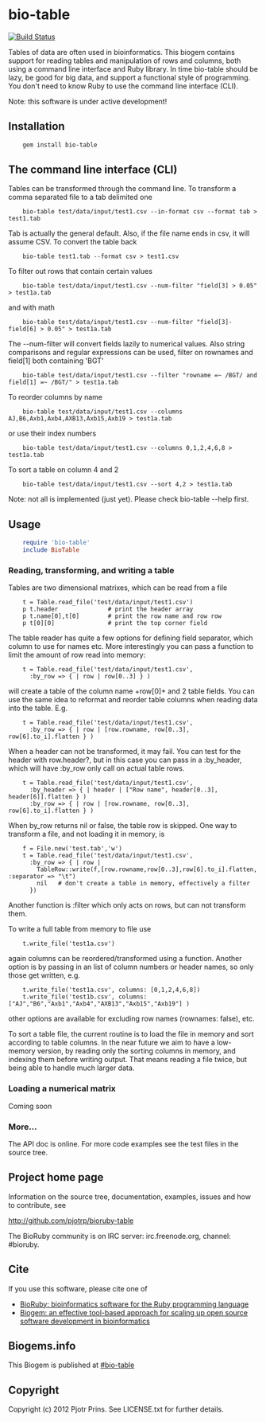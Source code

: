 # bio-table

[![Build Status](https://secure.travis-ci.org/pjotrp/bioruby-table.png)](http://travis-ci.org/pjotrp/bioruby-table)

Tables of data are often used in bioinformatics. This biogem contains
support for reading tables and manipulation of rows and columns, both
using a command line interface and Ruby library. In time bio-table
should be lazy, be good for big data, and support a functional style
of programming. You don't need to know Ruby to use the command line
interface (CLI).

Note: this software is under active development!

## Installation

```sh
    gem install bio-table
```

## The command line interface (CLI)

Tables can be transformed through the command line. To transform a
comma separated file to a tab delimited one

```
    bio-table test/data/input/test1.csv --in-format csv --format tab > test1.tab
```

Tab is actually the general default. Also, if the file name ends in
csv, it will assume CSV. To convert the table back

```
    bio-table test1.tab --format csv > test1.csv
```

To filter out rows that contain certain values

```
    bio-table test/data/input/test1.csv --num-filter "field[3] > 0.05" > test1a.tab
```

and with math

```
    bio-table test/data/input/test1.csv --num-filter "field[3]-field[6] > 0.05" > test1a.tab
```

The --num-filter will convert fields lazily to numerical values.  Also
string comparisons and regular expressions can be used, filter on
rownames and field[1] both containing 'BGT'

```
    bio-table test/data/input/test1.csv --filter "rowname =~ /BGT/ and field[1] =~ /BGT/" > test1a.tab
```

To reorder columns by name

```
    bio-table test/data/input/test1.csv --columns AJ,B6,Axb1,Axb4,AXB13,Axb15,Axb19 > test1a.tab
```

or use their index numbers

```
    bio-table test/data/input/test1.csv --columns 0,1,2,4,6,8 > test1a.tab
```

To sort a table on column 4 and 2

```
    bio-table test/data/input/test1.csv --sort 4,2 > test1a.tab
```

Note: not all is implemented (just yet). Please check bio-table --help first.

 ## Usage

```ruby
    require 'bio-table'
    include BioTable
```

### Reading, transforming, and writing a table

Tables are two dimensional matrixes, which can be read from a file

```
    t = Table.read_file('test/data/input/test1.csv')
    p t.header              # print the header array
    p t.name[0],t[0]        # print the row name and row row
    p t[0][0]               # print the top corner field
```

The table reader has quite a few options for defining field separator,
which column to use for names etc. More interestingly you can pass a
function to limit the amount of row read into memory:

```
    t = Table.read_file('test/data/input/test1.csv',
      :by_row => { | row | row[0..3] } )
```

will create a table of the column name +row[0]+ and 2 table fields. You can use
the same idea to reformat and reorder table columns when reading data
into the table. E.g.

```
    t = Table.read_file('test/data/input/test1.csv',
      :by_row => { | row | [row.rowname, row[0..3], row[6].to_i].flatten } )
```

When a header can not be transformed, it may fail. You can test for
the header with row.header?, but in this case you
can pass in a :by_header, which will have :by_row only call on
actual table rows.

```
    t = Table.read_file('test/data/input/test1.csv',
      :by_header => { | header | ["Row name", header[0..3], header[6]].flatten } )
      :by_row => { | row | [row.rowname, row[0..3], row[6].to_i].flatten } )
```

When by_row returns nil or false, the table row is skipped. One way to
transform a file, and not loading it in memory, is

```
    f = File.new('test.tab','w')
    t = Table.read_file('test/data/input/test1.csv', 
      :by_row => { | row | 
        TableRow::write(f,[row.rowname,row[0..3],row[6].to_i].flatten, :separator => "\t") 
        nil   # don't create a table in memory, effectively a filter
      })
```

Another function is :filter which only acts on rows, but can not
transform them.

To write a full table from memory to file use

```
    t.write_file('test1a.csv')
```

again columns can be reordered/transformed using a function. Another
option is by passing in an list of column numbers or header names, so
only those get written, e.g.

```
    t.write_file('test1a.csv', columns: [0,1,2,4,6,8])
    t.write_file('test1b.csv', columns: ["AJ","B6","Axb1","Axb4","AXB13","Axb15","Axb19"] )
```

other options are available for excluding row names (rownames: false), etc.

To sort a table file, the current routine is to load the file in
memory and sort according to table columns. In the near future we aim
to have a low-memory version, by reading only the sorting columns in
memory, and indexing them before writing output. That means reading a
file twice, but being able to handle much larger data.

### Loading a numerical matrix

Coming soon

### More...

The API doc is online. For more code examples see the test files in
the source tree.

       
## Project home page

Information on the source tree, documentation, examples, issues and
how to contribute, see

  http://github.com/pjotrp/bioruby-table

The BioRuby community is on IRC server: irc.freenode.org, channel: #bioruby.

## Cite

If you use this software, please cite one of
  
* [BioRuby: bioinformatics software for the Ruby programming language](http://dx.doi.org/10.1093/bioinformatics/btq475)
* [Biogem: an effective tool-based approach for scaling up open source software development in bioinformatics](http://dx.doi.org/10.1093/bioinformatics/bts080)

## Biogems.info

This Biogem is published at [#bio-table](http://biogems.info/index.html)

## Copyright

Copyright (c) 2012 Pjotr Prins. See LICENSE.txt for further details.


